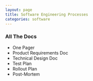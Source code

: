 ```yaml
---
layout: page
title: Software Engineering Processes
categories: software
---
```


### All The Docs
 * One Pager
 * Product Requirements Doc
 * Technical Design Doc
 * Test Plan
 * Rollout Plan
 * Post-Mortem
